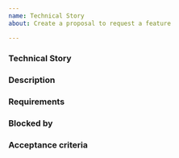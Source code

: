 ```yaml
---
name: Technical Story
about: Create a proposal to request a feature

---
```


<!-- < < < < < < < < < < < < < < < < < < < < < < < < < < < < < < < < < ☺ 
v                            ✰  Thanks for opening an issue! ✰    
v    Before smashing the submit button please review the template.

☺ > > > > > > > > > > > > > > > > > > > > > > > > > > > > > > > > >  -->

### Technical Story

<!-- Concisely describe the required functionality/feature from the perspective of the system in question -->
<!-- As a SYSTEM A, I want to PERFORM SOME TECHNICAL ACTION/TASK, so that DESCRIBE THE TECHNICAL GOAL   -->

### Description

<!-- Identify the scope of the task. Where needed identify specific constraints, technical considerations, links to related tickets. When helpful, include screenshots to add an additional level of detail.  -->

### Requirements

<!-- Set of technical requirements presented as bullets.  -->

### Blocked by

<!-- If a ticket is prioritised for a sprint but cannot be tackled until another ticket is closed (with acceptance criteria cleared) this needs to be labelled, and the ticket stopping the pickup of this task should be linked. -->

### Acceptance criteria

<!-- This is a set of rules which the update/feature must satisfy for the ticket to be closed. -->

<!-- **Scenario**: Situation of use case -->
<!-- **Given**: Starting state -->
<!-- **When**: Action -->
<!-- **And**: Statement extension -->
<!-- **Then**: Action outcome -->
